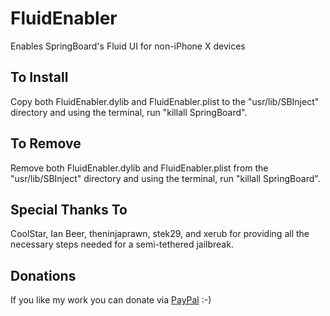 # FluidEnabler
Enables SpringBoard's Fluid UI for non-iPhone X devices

## To Install
Copy both FluidEnabler.dylib and FluidEnabler.plist to the 
"usr/lib/SBInject" directory and using the terminal, run "killall SpringBoard".

## To Remove 
Remove both FluidEnabler.dylib and FluidEnabler.plist from the
"usr/lib/SBInject" directory and using the terminal, run "killall SpringBoard".

## Special Thanks To
CoolStar, Ian Beer, theninjaprawn, stek29, and xerub for providing
all the necessary steps needed for a semi-tethered jailbreak.

## Donations
If you like my work you can donate via [PayPal](reseterabreadman@gmail.com) :-)
